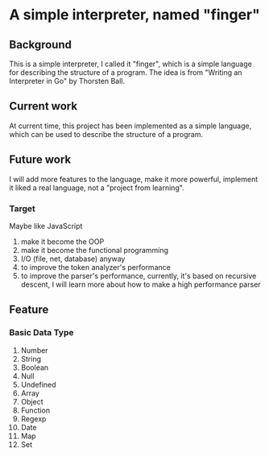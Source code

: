 # A simple interpreter, named "finger"

## Background

This is a simple interpreter, I called it "finger", which is a simple language for describing the structure of a program.
The idea is from "Writing an Interpreter in Go" by Thorsten Ball.

## Current work

At current time, this project has been implemented as a simple language, which can be used to describe the structure of a program.

## Future work

I will add more features to the language, make it more powerful, implement it liked a real language, not a "project from learning".

### Target

Maybe like JavaScript

1. make it become the OOP
2. make it become the functional programming
3. I/O (file, net, database) anyway
4. to improve the token analyzer's performance
5. to improve the parser's performance, currently, it's based on recursive descent, I will learn more about how to make a high performance parser

## Feature

### Basic Data Type

1. Number
2. String
3. Boolean
4. Null
5. Undefined
6. Array
7. Object
8. Function
9. Regexp
10. Date
11. Map
12. Set
